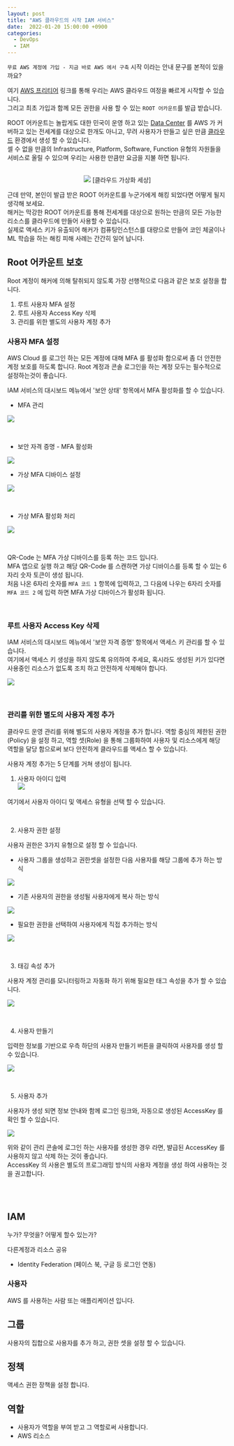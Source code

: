 ```yaml
---
layout: post
title: "AWS 클라우드의 시작 IAM 서비스"
date:  2022-01-20 15:00:00 +0900
categories: 
  - DevOps
  - IAM
---
```


`무료 AWS 계정에 가입 - 지금 바로 AWS 에서 구축` 시작 이라는 안내 문구를 본적이 있을 까요?   

여기 [AWS 프리티어](https://aws.amazon.com/ko/free) 링크를 통해 우리는 AWS 클라우드 여정을 빠르게 시작할 수 있습니다.  
그리고 최초 가입과 함께 모든 권한을 사용 할 수 있는 `ROOT 어카운트`를 발급 받습니다.  

ROOT 어카운트는 놀랍게도 대한 민국이 운영 하고 있는 [Data Center](https://ko.wikipedia.org/wiki/%EB%8D%B0%EC%9D%B4%ED%84%B0_%EC%84%BC%ED%84%B0) 를 AWS 가 커버하고 있는 전세계를 대상으로 한개도 아니고, 
무려 사용자가 만들고 싶은 만큼 [클라우드](https://ko.wikipedia.org/wiki/%ED%81%B4%EB%9D%BC%EC%9A%B0%EB%93%9C_%EC%BB%B4%ED%93%A8%ED%8C%85?tableofcontents=1) 환경에서 생성 할 수 있습니다.  
셀 수 없을 만큼의 Infrastructure, Platform, Software, Function 유형의 자원들을 서비스로 올릴 수 있으며 우리는 사용한 만큼만 요금을 지불 하면 됩니다.  

<br>

<div align="center">
<img src="https://symplesims.github.io/assets/images/220120/cloud-network.png" />
[클라우드 가상화 세상]
</div>

근데 만약, 본인이 발급 받은 ROOT 어카운트를 누군가에게 해킹 되었다면 어떻게 될지 생각해 보세요.  
해커는 막강한 ROOT 어카운트를 통해 전세계를 대상으로 원하는 만큼의 모든 가능한 리소스를 클라우드에 만들어 사용할 수 있습니다.  
실제로 액세스 키가 유출되어 해커가 컴퓨팅인스턴스를 대량으로 만들어 코인 체굴이나 ML 학습을 하는 해킹 피해 사례는 간간히 일어 납니다.  

## Root 어카운트 보호
Root 계정이 해커에 의해 탈취되지 않도록 가장 선행적으로 다음과 같은 보호 설정을 합니다.  
1. 루트 사용자 MFA 설정 
2. 루트 사용자 Access Key 삭제
3. 관리를 위한 별도의 사용자 계정 추가

### 사용자 MFA 설정
AWS Cloud 를 로그인 하는 모든 계정에 대해 MFA 를 활성화 함으로써 좀 더 안전한 계정 보호를 하도록 합니다. Root 계정과 콘솔 로그인을 하는 계정 모두는 필수적으로 설정하는것이 좋습니다. 

IAM 서비스의 대시보드 메뉴에서 '보안 상태' 항목에서 MFA 활성화를 할 수 있습니다. 

- MFA 관리

![](/assets/images/220120/iam-01.png)

<br>

- 보안 자격 증명 - MFA 활성화

![](/assets/images/220120/iam-02.png)


- 가상 MFA 디바이스 설정  

![](/assets/images/220120/iam-03.png)

<br>


- 가상 MFA 활성화 처리

![](/assets/images/220120/iam-04.png)

<br>

QR-Code 는 MFA 가상 디바이스를 등록 하는 코드 입니다.  
MFA 앱으로 실행 하고 해당 QR-Code 를 스캔하면 가상 디바이스를 등록 할 수 있는 6자리 숫자 토큰이 생성 됩니다.   
처음 나온 6자리 숫자를 `MFA 코드 1` 항목에 입력하고, 그 다음에 나우는 6자리 숫자를 `MFA 코드 2` 에 입력 하면 MFA 가상 디바이스가 활성화 됩니다.

<br>

### 루트 사용자 Access Key 삭제

IAM 서비스의 대시보드 메뉴에서 '보안 자격 증명' 항목에서 액세스 키 관리를 할 수 있습니다.  
여기에서 액세스 키 생성을 하지 않도록 유의하여 주세요, 혹시라도 생성된 키가 있다면 사용중인 리소스가 없도록 조치 하고 안전하게 삭제해야 합니다.  

![](/assets/images/220120/iam-05.png)

<br>

### 관리를 위한 별도의 사용자 계정 추가

클라우드 운영 관리를 위해 별도의 사용자 계정을 추가 합니다. 역할 중심의 제한된 권한 (Policy) 을 설정 하고, 역할 셋(Role) 을 통해 그룹화하여 사용자 및 리소스에게 해당 역할을 달당 함으로써 보다 안전하게 클라우드를 액세스 할 수 있습니다. 

사용자 계정 추가는 5 단계를 거쳐 생성이 됩니다. 

1. 사용자 아이디 입력   
![](/assets/images/220120/iam-12.png)

여기에서 사용자 아이디 및 액세스 유형을 선택 할 수 있습니다.  

<br>

2. 사용자 권한 설정  

사용자 권한은 3가지 유형으로 설정 할 수 있습니다. 
<br>

- 사용자 그룹을 생성하고 권한셋을 설정한 다음 사용자를 해당 그룹에 추가 하는 방식   

![](/assets/images/220120/iam-13a.png)
<br>

- 기존 사용자의 권한을 생성될 사용자에게 복사 하는 방식  

![](/assets/images/220120/iam-13b.png)
<br>
 
- 필요한 권한을 선택하여 사용자에게 직접 추가하는 방식  

![](/assets/images/220120/iam-13c.png)

<br>


3. 태깅 속성 추가

사용자 계정 관리를 모니터링하고 자동화 하기 위해 필요한 태그 속성을 추가 할 수 있습니다.  
 
![](/assets/images/220120/iam-14.png)

<br>

4. 사용자 만들기  

입력한 정보를 기반으로 우측 하단의 사용자 만들기 버튼을 클릭하여 사용자를 생성 할 수 있습니다. 

![](/assets/images/220120/iam-15.png)

<br>

5. 사용자 추가  

사용자가 생성 되면 정보 안내와 함께 로그인 링크와, 자동으로 생성된 AccessKey 를 확인 할 수 있습니다.  

![](/assets/images/220120/iam-16.png)

위와 같이 관리 콘솔에 로그인 하는 사용자를 생성한 경우 라면, 뱔급된 AccessKey 를 사용하지 않고 삭제 하는 것이 좋습니다.  
AccessKey 의 사용은 별도의 프로그래밍 방식의 사용자 계정을 생성 하여 사용하는 것을 권고합니다. 

<br><br>


## IAM

누가?
무엇을? 
어떻게 할수 있는가?

다른계정과 리소스 공유
- Identity Federation (페이스 북, 구글 등 로그인 연동)

### 사용자
AWS 를 사용하는 사람 또는 애플리케이션 입니다.

## 그룹
사용자의 집합으로 사용자를 추가 하고, 권한 셋을 설정 할 수 있습니다.

## 정책
액세스 권한 장책을 설정 합니다.

## 역할
- 사용자가 역할을 부여 받고 그 역할로써 사용합니다.
- AWS 리소스  
